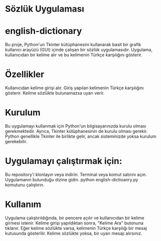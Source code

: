# Sözlük Uygulaması

# english-dictionary
Bu proje, Python'un Tkinter kütüphanesini kullanarak basit bir grafik kullanıcı arayüzü (GUI) içinde çalışan bir sözlük uygulamasıdır. Uygulama, kullanıcıdan bir kelime alır ve bu kelimenin Türkçe karşılığını gösterir.


# Özellikler
Kullanıcıdan kelime girişi alır.
Giriş yapılan kelimenin Türkçe karşılığını gösterir.
Kelime sözlükte bulunamazsa uyarı verir.

# Kurulum
Bu uygulamayı kullanmak için Python'un bilgisayarınızda kurulu olması gerekmektedir. Ayrıca, Tkinter kütüphanesinin de kurulu olması gerekir. Python genellikle Tkinter ile birlikte gelir, ancak sisteminizde yoksa kurulum gerekebilir.

# Uygulamayı çalıştırmak için:
Bu repository'i klonlayın veya indirin.
Terminal veya komut satırını açın.
Uygulamanın bulunduğu dizine gidin.
python english-dictioanry.py komutunu çalıştırın.

# Kullanım
Uygulama çalıştırıldığında, bir pencere açılır ve kullanıcıdan bir kelime girmesi istenir. Kelime girişi yapıldıktan sonra, "Kelime Ara" butonuna tıklanır. Eğer kelime sözlükte varsa, kelimenin Türkçe karşılığı bir mesaj kutusunda gösterilir. Kelime sözlükte yoksa, bir uyarı mesajı alırsınız.
